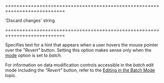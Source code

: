 <!--**
/*-------------------------------------------
    Auto-generated file. Do not modify.
-------------------------------------------

**-->
===========================================================================
<!--default-->'Discard changes'<!--/default-->
<!--type-->string<!--/type-->
===========================================================================

<!--shortDescription-->
Specifies text for a hint that appears when a user hovers the mouse pointer over the *"Revert"* button. Setting this option makes sense only when the [mode]({basewidgetpath}/Configuration/editing/#mode) option is set to *batch*.
<!--/shortDescription-->

<!--fullDescription-->
For information on data modification controls accessible in the *batch* edit mode including the *"Revert"* button, refer to the [Editing in the Batch Mode](/Documentation/Guide/Widgets/DataGrid/Visual_Elements/#Data_Modification_Controls/Editing_in_the_Batch_Mode) topic.
<!--/fullDescription-->